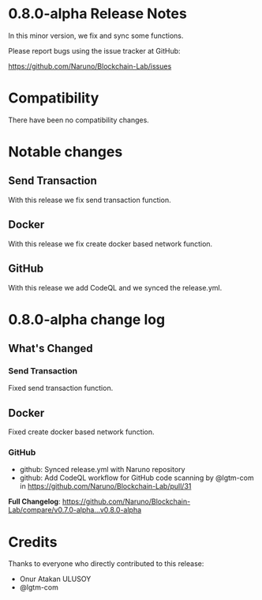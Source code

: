 0.8.0-alpha Release Notes
====================

In this minor version, we fix and sync some functions.

Please report bugs using the issue tracker at GitHub:

  <https://github.com/Naruno/Blockchain-Lab/issues>

Compatibility
==============

There have been no compatibility changes.

Notable changes
===============

## Send Transaction
With this release we fix send transaction function.

## Docker
With this release we fix create docker based network function.

## GitHub
With this release we add CodeQL and we synced the release.yml.

0.8.0-alpha change log
=================

<!-- Release notes generated using configuration in .github/release.yml at master -->

## What's Changed
### Send Transaction
Fixed send transaction function.
## Docker
Fixed create docker based network function.
### GitHub
* github: Synced release.yml with Naruno repository
* github: Add CodeQL workflow for GitHub code scanning by @lgtm-com in https://github.com/Naruno/Blockchain-Lab/pull/31


**Full Changelog**: https://github.com/Naruno/Blockchain-Lab/compare/v0.7.0-alpha...v0.8.0-alpha

Credits
=======

Thanks to everyone who directly contributed to this release:

- Onur Atakan ULUSOY
- @lgtm-com
